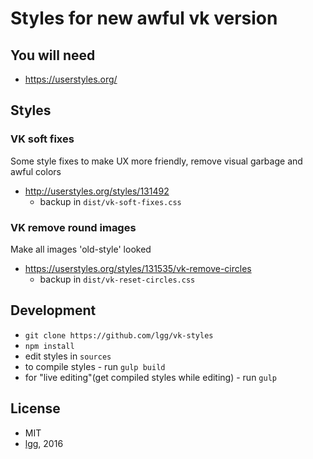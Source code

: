 # Styles for new awful vk version

## You will need

* https://userstyles.org/

## Styles

### VK soft fixes

Some style fixes to make UX more friendly, remove visual garbage and awful colors

* http://userstyles.org/styles/131492
    * backup in `dist/vk-soft-fixes.css`

### VK remove round images
Make all images 'old-style' looked

* https://userstyles.org/styles/131535/vk-remove-circles
    * backup in `dist/vk-reset-circles.css`


## Development

* `git clone https://github.com/lgg/vk-styles`
* `npm install`
* edit styles in `sources`
* to compile styles - run `gulp build`
* for "live editing"(get compiled styles while editing) - run `gulp`

## License

* MIT
* [lgg](https://github.com/lgg/), 2016